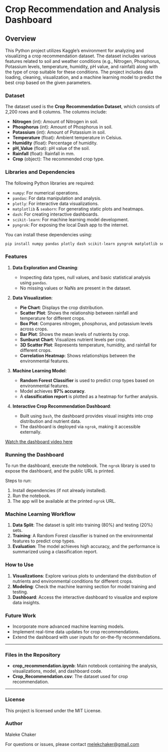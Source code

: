 # Crop Recommendation and Analysis Dashboard

## Overview

This Python project utilizes Kaggle’s environment for analyzing and visualizing a crop recommendation dataset. The dataset includes various features related to soil and weather conditions (e.g., Nitrogen, Phosphorus, Potassium levels, temperature, humidity, pH value, and rainfall) along with the type of crop suitable for these conditions. The project includes data loading, cleaning, visualization, and a machine learning model to predict the best crop based on the given parameters.

### Dataset

The dataset used is the **Crop Recommendation Dataset**, which consists of 2,200 rows and 8 columns. The columns include:
- **Nitrogen** (int): Amount of Nitrogen in soil.
- **Phosphorus** (int): Amount of Phosphorus in soil.
- **Potassium** (int): Amount of Potassium in soil.
- **Temperature** (float): Ambient temperature in Celsius.
- **Humidity** (float): Percentage of humidity.
- **pH_Value** (float): pH value of the soil.
- **Rainfall** (float): Rainfall in mm.
- **Crop** (object): The recommended crop type.

### Libraries and Dependencies

The following Python libraries are required:
- `numpy`: For numerical operations.
- `pandas`: For data manipulation and analysis.
- `plotly`: For interactive data visualizations.
- `matplotlib` & `seaborn`: For generating static plots and heatmaps.
- `dash`: For creating interactive dashboards.
- `scikit-learn`: For machine learning model development.
- `pyngrok`: For exposing the local Dash app to the internet.

You can install these dependencies using:

```bash
pip install numpy pandas plotly dash scikit-learn pyngrok matplotlib seaborn
```

### Features

1. **Data Exploration and Cleaning**:
   - Inspecting data types, null values, and basic statistical analysis using `pandas`.
   - No missing values or NaNs are present in the dataset.

2. **Data Visualization**:
   - **Pie Chart**: Displays the crop distribution.
   - **Scatter Plot**: Shows the relationship between rainfall and temperature for different crops.
   - **Box Plot**: Compares nitrogen, phosphorus, and potassium levels across crops.
   - **Bar Plot**: Shows the mean levels of nutrients by crop.
   - **Sunburst Chart**: Visualizes nutrient levels per crop.
   - **3D Scatter Plot**: Represents temperature, humidity, and rainfall for different crops.
   - **Correlation Heatmap**: Shows relationships between the environmental features.

3. **Machine Learning Model**:
   - **Random Forest Classifier** is used to predict crop types based on environmental features.
   - Model achieves **97% accuracy**.
   - A **classification report** is plotted as a heatmap for further analysis.

4. **Interactive Crop Recommendation Dashboard**:
   - Built using `Dash`, the dashboard provides visual insights into crop distribution and nutrient data.
   - The dashboard is deployed via `ngrok`, making it accessible externally.
     
[Watch the dashboard video here](https://drive.google.com/file/d/16hBNEfxSiheZli3ijolwm1t7tddesW0k/view?usp=sharing)


### Running the Dashboard

To run the dashboard, execute the notebook. The `ngrok` library is used to expose the dashboard, and the public URL is printed. 

Steps to run:
1. Install dependencies (if not already installed).
2. Run the notebook.
3. The app will be available at the printed `ngrok` URL.

### Machine Learning Workflow

1. **Data Split**: The dataset is split into training (80%) and testing (20%) sets.
2. **Training**: A Random Forest classifier is trained on the environmental features to predict crop types.
3. **Evaluation**: The model achieves high accuracy, and the performance is summarized using a classification report.

### How to Use

1. **Visualizations**: Explore various plots to understand the distribution of nutrients and environmental conditions for different crops.
2. **Modeling**: Check the machine learning section for model training and testing.
3. **Dashboard**: Access the interactive dashboard to visualize and explore data insights.

### Future Work

- Incorporate more advanced machine learning models.
- Implement real-time data updates for crop recommendations.
- Extend the dashboard with user inputs for on-the-fly recommendations.

---

### Files in the Repository

- **crop_recommendation.ipynb**: Main notebook containing the analysis, visualizations, model, and dashboard code.
- **Crop_Recommendation.csv**: The dataset used for crop recommendation.

---

### License

This project is licensed under the MIT License.

### Author

Maleke Chaker

For questions or issues, please contact melekchaker@gmail.com
